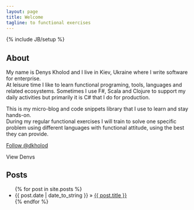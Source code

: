 ```yaml
---
layout: page
title: Welcome
tagline: to functional exercises
---
```

{% include JB/setup %}

## About   

My name is Denys Kholod and I live in Kiev, Ukraine where I write software for enterprise.   
At leisure time I like to learn functional programing, tools, languages and related ecosystems. Sometimes I use F#, Scala and Clojure to support my daily activities but primarily it is C# that I do for production.   
   
This is my micro-blog and code snippets library that I use to learn and stay hands-on.   
During my regular functional exercises I will train to solve one specific problem using different languages with functional attitude, using the best they can provide.
   
   
<p>
  <a href="https://twitter.com/dkholod" class="twitter-follow-button" data-show-count="false">Follow @dkholod</a>
  <script>!function(d,s,id){var js,fjs=d.getElementsByTagName(s)[0];if(!d.getElementById(id)){js=d.createElement(s);js.id=id;js.src="//platform.twitter.com/widgets.js";fjs.parentNode.insertBefore(js,fjs);}}(document,"script","twitter-wjs");</script>
</p>

<p>
  <a href="http://www.linkedin.com/in/dkholod" ><img src="http://www.linkedin.com/img/webpromo/btn_profile_bluetxt_80x15.gif" width="80" height="15" border="0" alt="View Denys Kholod's profile on LinkedIn"></a>
</p>

## Posts
   
<ul class="posts">
  {% for post in site.posts %}
    <li><span>{{ post.date | date_to_string }}</span> &raquo; <a href="{{ BASE_PATH }}{{ post.url }}">{{ post.title }}</a></li>
  {% endfor %}
</ul>
